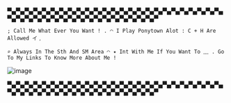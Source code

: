 ▀▄▀▄▀▄▀▄▀▄▀▄▀▄▀▄▀▄▀▄▀▄▀▄▀▄▀▄▀▄▀▄▀▄▀▄▀▄▀▄▀▄▀▄▀▄▀▄▀▄▀▄▀▄▀▄▀▄▀▄▀▄▀▄▀▄▀▄▀▄▀▄▀▄▀▄▀▄▀▄▀▄▀▄▀
   
 `; 𝙲𝚊𝚕𝚕 𝙼𝚎 𝚆𝚑𝚊𝚝 𝙴𝚟𝚎𝚛 𝚈𝚘𝚞 𝚆𝚊𝚗𝚝 ! . ◠ 𝙸 𝙿𝚕𝚊𝚢 𝙿𝚘𝚗𝚢𝚝𝚘𝚠𝚗 𝙰𝚕𝚘𝚝 : 𝙲 + 𝙷 𝙰𝚛𝚎 𝙰𝚕𝚕𝚘𝚠𝚎𝚍 イ﹐`
 
  `⌕ 𝙰𝚕𝚠𝚊𝚢𝚜 𝙸𝚗 𝚃𝚑𝚎 𝚂𝚝𝚑 𝙰𝚗𝚍 𝚂𝙼 𝙰𝚛𝚎𝚊 ◠ ✦ 𝙸𝚗𝚝 𝚆𝚒𝚝𝚑 𝙼𝚎 𝙸𝚏 𝚈𝚘𝚞 𝚆𝚊𝚗𝚝 𝚃𝚘 ﹏ . 𝙶𝚘 𝚃𝚘 𝙼𝚢 𝙻𝚒𝚗𝚔𝚜 𝚃𝚘 𝙺𝚗𝚘𝚠 𝙼𝚘𝚛𝚎 𝙰𝚋𝚘𝚞𝚝 𝙼𝚎 !`

![image](https://github.com/Flamesiii/Flamesiii/assets/134642966/f13758d6-62ef-4b86-9921-b5d78e040c0c)

▀▄▀▄▀▄▀▄▀▄▀▄▀▄▀▄▀▄▀▄▀▄▀▄▀▄▀▄▀▄▀▄▀▄▀▄▀▄▀▄▀▄▀▄▀▄▀▄▀▄▀▄▀▄▀▄▀▄▀▄▀▄▀▄▀▄▀▄▀▄▀▄▀▄▀▄▀▄▀▄▀▄▀▄▀


<!---
Flamesiii/Flamesiii is a ✨ special ✨ repository because its `README.md` (this file) appears on your GitHub profile.
You can click the Preview link to take a look at your changes.
--->
